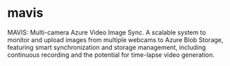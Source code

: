 # mavis
MAVIS: Multi-camera Azure Video Image Sync. A scalable system to monitor and upload images from multiple webcams to Azure Blob Storage, featuring smart synchronization and storage management, including continuous recording and the potential for time-lapse video generation.
